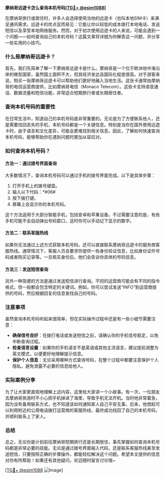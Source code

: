 **摩纳哥远遊卡怎么查询本机号码[[TG💪+ @esim1088](https://t.me/s/esim1088)]**

在摩纳哥旅行或居住时，许多人会选择使用当地的远遊卡（也叫本地SIM卡）来满足通讯需求。远遊卡的优点显而易见：它能让你以较低的成本拨打本地电话、发送短信以及享受本地网络服务。然而，对于初次使用远遊卡的人来说，可能会遇到一个问题——如何查询自己的本机号码？这篇文章将详细为你解答这一问题，并分享一些实用的小技巧。

### 什么是摩纳哥远遊卡？

首先，我们先简单了解一下摩纳哥远遊卡是什么。摩纳哥是一个位于欧洲地中海沿岸的微型国家，虽然国土面积不大，但其经济发达且国际化程度很高。对于游客来说，购买一张摩纳哥远遊卡可以帮助他们更好地融入当地生活。这张卡通常由摩纳哥的电信运营商提供，比如摩纳哥电信（Monaco Telecom）。这些卡支持语音通话、数据流量和短信功能，非常适合短期旅行者或长期居住者。

### 查询本机号码的重要性

在日常生活中，知道自己的本机号码是非常重要的。无论是为了方便联系他人，还是需要找回丢失的手机，本机号码都是一个关键信息。特别是当你在国外使用远遊卡时，由于语言和文化差异，可能会更难找到相关信息。因此，了解如何快速查询本机号码，能够帮助你在遇到问题时更加从容应对。

### 如何查询本机号码？

#### 方法一：通过拨号界面查询

大多数情况下，查询本机号码可以通过手机的拨号界面完成。以下是具体步骤：

1. 打开手机上的拨号键盘。
2. 输入以下代码：*#06#
3. 按下拨打键。
4. 屏幕上会显示你的本机号码。

这个方法适用于大部分智能手机，包括安卓和苹果设备。不过需要注意的是，有些手机可能不会自动弹出号码窗口，这时你可以手动记下显示的数字。

#### 方法二：联系客服热线

如果你无法通过上述方式获取本机号码，还可以直接联系摩纳哥远遊卡的服务商客服热线。通常情况下，客服人员会要求你提供一些身份验证信息，比如身份证件号码或者购买记录等。一旦核实身份后，他们会告诉你具体的号码信息。

#### 方法三：发送短信查询

另外一种简便的方法是通过发送短信进行查询。不同的运营商可能会有不同的指令格式，但一般都会包含特定的关键词。例如，你可以尝试发送“INFO”到运营商提供的号码，然后根据回复的信息查找自己的号码。

### 注意事项

虽然查询本机号码听起来很简单，但在实际操作过程中还是有一些小细节需要注意：

- **确保信号良好**：在拨打电话或发送短信之前，请确认你的手机信号稳定，以免中断查询过程。
- **检查语言设置**：如果你的手机语言不是英语或其他主流语言，建议提前调整为英文模式，以便更好地理解提示信息。
- **保护个人信息**：无论采用哪种方式查询号码，在整个过程中都要注意保护个人隐私，避免泄露不必要的信息给他人。

### 实际案例分享

为了让大家更直观地理解上述内容，这里给大家讲一个小故事。有一次，一位朋友去摩纳哥旅游时不小心把手机掉进了海里，导致手机无法开机。当时他非常着急，因为没有备用联系方式，也不知道该如何通知家人自己平安无事。后来，他想起可以利用附近的公用电话拨打运营商的客服热线，最终成功找回了自己的本机号码，并顺利联系上了家人。

### 总结

总之，无论你是计划前往摩纳哥短期旅行还是长期居住，事先掌握如何查询本机号码都是非常必要的技能。无论是通过拨号界面输入代码，还是联系客服热线甚至发送短信，只要按照正确的步骤操作，都能轻松解决这个问题。希望本文提供的信息对你有所帮助！如果还有其他疑问，欢迎随时留言讨论哦~

[[TG💪+ @esim1088](https://t.me/s/esim1088) ![Image](https://i.postimg.cc/4NQfJmqS/Snipaste-2025-05-13-00-14-12.png)]